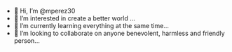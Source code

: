 - 👋 Hi, I’m @mperez30
- 👀 I’m interested in create a better world ...
- 🌱 I’m currently learning everything at the same time...
- 💞️ I’m looking to collaborate on  anyone benevolent, harmless and friendly person...

<!---
mperez30/mperez30 is a ✨ special ✨ repository because its `README.md` (this file) appears on your GitHub profile.
You can click the Preview link to take a look at your changes.
--->
